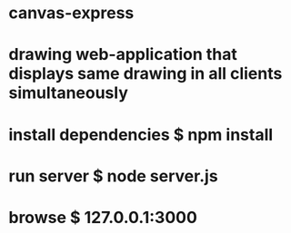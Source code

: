 # canvas-express
#
# drawing web-application that displays same drawing in all clients simultaneously
#
#
#
#
# install dependencies	$ npm install
# run server		$ node server.js
# browse			$ 127.0.0.1:3000